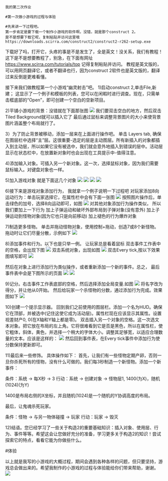    我的第二次作业

    #第一次做小游戏的过程与体验

    #先来讲一下过程吧。
    第一步肯定是要下载一个制作小游戏的软件啊，没错，就是那个construct 2。
    是不是想要下载它呢，复制粘贴并访问这里哦
    https://downloads.scirra.com/construct2/construct2-r262-setup.exe
   
    
   下载好了吗，打开它，头疼的事是不是发生了，全是英文！没关系，我们有教程！
   这下是不是想要教程了，别急，在下面有网址
   https://www.scirra.com/tutorials/top
   记得复制粘贴并访问。
   教程是英文版的，可以用网页翻译它，或者不翻译也行，因为construct 2软件也是英文版的，翻译过来反倒是更难看懂。
   
   接下来我们做教程第一个小游戏“幽灵射击”吧。
   1)启动construct 2,单击File,新建；
   这显示了一个例子和模板的列表，您可以在闲暇时进行调查。现在，只需单击框底部的“Open”，即可创建一个空白的空新项目。

   2)平铺小游戏的背景：没错就在下面那张图
   ![](https://www.scirra.com/images/articles/bg.png)
   我们要双击空白的地方，然后双击Tiled Background就可以插入它了
   最后通过鼠标来调整背景图片的大小来使背景图片涵盖整个布局就行了。

   3）为了防止背景被移动，添加一层来在上面进行操作吧。
   单击 Layers tab,
   确保在图层栏中选择“主”层。这很重要-选定的层是主动图层。所有新插入的对象都插入到主动层，所以如果它没有被选中，我们就会意外地插入到错误的层中。活动层显示在状态栏中，在放置新对象时也会出现在工具提示中-值得注意。

   4)添加输入对象。可插入另一个新对象。这一次，选择鼠标对象，因为我们需要鼠标输入。对键盘对象也一样。

   5)加入游戏对象 就是下面这几个对象
   ![](https://www.scirra.com/images/articles/player.png)
   ![](https://www.scirra.com/images/articles/monster.png)
   ![](https://www.scirra.com/images/articles/Bullet.png)
   ![](https://www.scirra.com/images/articles/explode.png)

   6)接下来是游戏对象添加行为，
   我就拿一个例子说明一下过程吧
   对玩家添加8向运动行为：单击玩家选择它，在属性栏中会有下面一张图
   ![](https://www.scirra.com/images/articles/openbehaviors.png)
   按照图片操作后，单击绿色的加号，选择8向运动即可，如图
   ![](https://www.scirra.com/images/articles/add8dir.png)
   对其他对象添加行为操作类似，
   所以我们要加上一下行为
   加上子弹运动和破坏外部布局到子弹对象(没有意外)
   加上子弹运动到怪物对象(因为它也只是向前移动)
   加上褪色的行为爆炸对象

   7)制造更多怪物。
   单击并拖动怪物对象，使用控制+拖动，创造7或8个新怪物。
   拖动时让它们尽量分散，示例如下
   ![](https://www.scirra.com/images/articles/severalghosts.png)

   8)添加事件和行为。以下也是只举一例。
   让玩家总是看着鼠标
   双击事件工作表中的空格，会出现下图
   ![](https://www.scirra.com/images/articles/newevent_2.png)
   双击系统对象，出现如图
   ![](https://www.scirra.com/images/articles/everytickcnd.png)
   双击Every tick,按以下效果图填写即可
   ![](https://www.scirra.com/images/articles/everytickempty.png)
   
   然后在对象上进行添加行为类似操作，或者重新添加一个新的事件。总之，
   最后事件表中会是下图所示的页面
   ![](https://www.scirra.com/images/articles/replaceaction.png)
   ![](https://www.scirra.com/images/articles/monsternohealth.png)

   9)记分。右击事件工作表底部的空格，然后选择添加全局变量.如图
   ![](https://www.scirra.com/images/articles/addglobal.png)
   将名字改为得分，并让他从0开始。
   然后给玩家一个杀怪物的分数，通过添加行为完成。效果图如下
   ![](https://www.scirra.com/images/articles/scoreeevent.png)

   10)创建一个提示显示器。
   回到我们之前使用的图层栏。添加一个名为HUD。确保它在顶部，并被选中(记住这使它成为活动层)。属性栏现在应该显示其属性。设置视差财产0, 0(在X轴和Y轴上都是零)。
   双击插入另一个对象的空格。这一次选文本对象。把它放在布局的左上角。它将很难看到它是否是黑色，所以在属性栏，使它粗体，斜体，黄色，并选择一个稍大的字体大小。调整其足够宽，以适应合理数量的文本。应该是这样的：
   ![](https://www.scirra.com/images/articles/textinlayout.png)
   然后回到事件表，在Every tick事件中添加行为使分数保持更新即可。

   11)最后来一些修饰。
   具体操作如下：
   首先，让我们有一些怪物定期产卵，否则一旦你杀死所有的怪物，没有什么可做的。我们每3秒制造一个新怪物。添加一个新事件：

   条件：系统 -> 每X秒 -> 3
   行动：系统 -> 创建对象 -> 怪物层1, 1400(为X)，随机(1024)(为Y)

   1400是布局右侧的X坐标，并且随机(1024)是一个随机的Y协调高度的布局。

   最后，让鬼魂杀死玩家。

   条件：怪物 -> 与另一物体碰撞 -> 玩家
   行动：玩家 -> 毁灭

   12)结语。您已经学习了一些关于构造2的重要基础知识：插入对象、使用层、行为、事件等等。希望这会让您做好充分的准备，学习更多关于构造2的知识！尝试探索它的特点，看看它能为你做些什么。

   #体验

   以上就是我写的小游戏的大概过程，期间会遇到各种各样的问题，但只要坚持，游戏总会做出来的。希望我制作的小游戏的过程与体验能给你们带来帮助，谢谢。
   ![](QQ浏览器截图20181009212043.png)




  